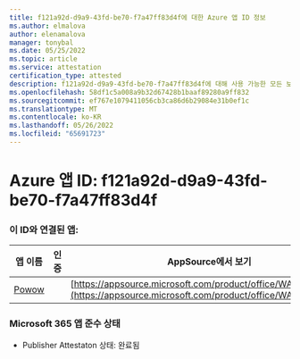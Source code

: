 ```yaml
---
title: f121a92d-d9a9-43fd-be70-f7a47ff83d4f에 대한 Azure 앱 ID 정보
ms.author: elmalova
author: elenamalova
manager: tonybal
ms.date: 05/25/2022
ms.topic: article
ms.service: attestation
certification_type: attested
description: f121a92d-d9a9-43fd-be70-f7a47ff83d4f에 대해 사용 가능한 모든 보안 및 규정 준수 정보입니다.
ms.openlocfilehash: 58df1c5a008a9b32d67428b1baaf89280a9ff832
ms.sourcegitcommit: ef767e1079411056cb3ca86d6b29084e31b0ef1c
ms.translationtype: MT
ms.contentlocale: ko-KR
ms.lasthandoff: 05/26/2022
ms.locfileid: "65691723"
---
```

# <a name="azure-app-id-f121a92d-d9a9-43fd-be70-f7a47ff83d4f"></a>Azure 앱 ID: f121a92d-d9a9-43fd-be70-f7a47ff83d4f


### <a name="apps-associated-with-this-id"></a>이 ID와 연결된 앱:
| **앱 이름** | **인증** | **AppSource에서 보기** |
|--------------|---------------|-----------------------|
| [Powow](../forward/WA200002952.md) |  | [https://appsource.microsoft.com/product/office/WA200002952](https://appsource.microsoft.com/product/office/WA200002952) |

### <a name="microsoft-365-app-compliance-status"></a>Microsoft 365 앱 준수 상태
- Publisher Attestaton 상태: 완료됨

